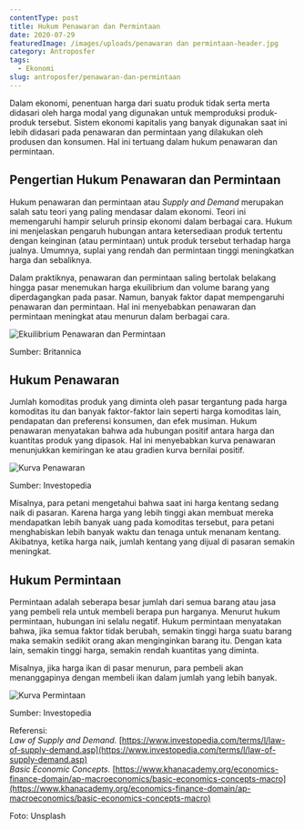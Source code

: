 ```yaml
---
contentType: post
title: Hukum Penawaran dan Permintaan
date: 2020-07-29
featuredImage: /images/uploads/penawaran dan permintaan-header.jpg
category: Antroposfer
tags:
  - Ekonomi
slug: antroposfer/penawaran-dan-permintaan
---
```


Dalam ekonomi, penentuan harga dari suatu produk tidak serta merta didasari oleh harga modal yang digunakan untuk memproduksi produk-produk tersebut. Sistem ekonomi kapitalis yang banyak digunakan saat ini lebih didasari pada penawaran dan permintaan yang dilakukan oleh produsen dan konsumen. Hal ini tertuang dalam hukum penawaran dan permintaan.

## Pengertian Hukum Penawaran dan Permintaan

Hukum penawaran dan permintaan atau _Supply and Demand_ merupakan salah satu teori yang paling mendasar dalam ekonomi. Teori ini memengaruhi hampir seluruh prinsip ekonomi dalam berbagai cara. Hukum ini menjelaskan pengaruh hubungan antara ketersediaan produk tertentu dengan keinginan (atau permintaan) untuk produk tersebut terhadap harga jualnya. Umumnya, suplai yang rendah dan permintaan tinggi meningkatkan harga dan sebaliknya.

Dalam praktiknya, penawaran dan permintaan saling bertolak belakang hingga pasar menemukan harga ekuilibrium dan volume barang yang diperdagangkan pada pasar. Namun, banyak faktor dapat mempengaruhi penawaran dan permintaan. Hal ini menyebabkan penawaran dan permintaan meningkat atau menurun dalam berbagai cara.

![Ekuilibrium Penawaran dan Permintaan](images/uploads/image-31-1024x952.jpeg)

Sumber: Britannica

## Hukum Penawaran

Jumlah komoditas produk yang diminta oleh pasar tergantung pada harga komoditas itu dan banyak faktor-faktor lain seperti harga komoditas lain, pendapatan dan preferensi konsumen, dan efek musiman. Hukum penawaran menyatakan bahwa ada hubungan positif antara harga dan kuantitas produk yang dipasok. Hal ini menyebabkan kurva penawaran menunjukkan kemiringan ke atau gradien kurva bernilai positif.

![Kurva Penawaran](images/uploads/image-31-1024x576.png)

Sumber: Investopedia

Misalnya, para petani mengetahui bahwa saat ini harga kentang sedang naik di pasaran. Karena harga yang lebih tinggi akan membuat mereka mendapatkan lebih banyak uang pada komoditas tersebut, para petani menghabiskan lebih banyak waktu dan tenaga untuk menanam kentang. Akibatnya, ketika harga naik, jumlah kentang yang dijual di pasaran semakin meningkat.

## Hukum Permintaan

Permintaan adalah seberapa besar jumlah dari semua barang atau jasa yang pembeli rela untuk membeli berapa pun harganya. Menurut hukum permintaan, hubungan ini selalu negatif. Hukum permintaan menyatakan bahwa, jika semua faktor tidak berubah, semakin tinggi harga suatu barang maka semakin sedikit orang akan menginginkan barang itu. Dengan kata lain, semakin tinggi harga, semakin rendah kuantitas yang diminta.

Misalnya, jika harga ikan di pasar menurun, para pembeli akan menanggapinya dengan membeli ikan dalam jumlah yang lebih banyak.

![Kurva Permintaan](images/uploads/image-30-1024x576.png)

Sumber: Investopedia

Referensi:  
_Law of Supply and Demand._ [https://www.investopedia.com/terms/l/law-of-supply-demand.asp](https://www.investopedia.com/terms/l/law-of-supply-demand.asp)  
_Basic Economic Concepts._ [https://www.khanacademy.org/economics-finance-domain/ap-macroeconomics/basic-economics-concepts-macro](https://www.khanacademy.org/economics-finance-domain/ap-macroeconomics/basic-economics-concepts-macro)

Foto: Unsplash

